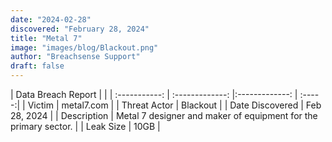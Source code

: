 ```yaml
---
date: "2024-02-28"
discovered: "February 28, 2024"
title: "Metal 7"
image: "images/blog/Blackout.png"
author: "Breachsense Support"
draft: false
---
```


| Data Breach Report           |              | 
| :-----------: | :-------------:     |:-------------:    | :-----:|
| Victim      | metal7.com      | 
| Threat Actor      | Blackout      | 
| Date Discovered      | Feb 28, 2024      | 
| Description      | Metal 7 designer and maker of equipment for the primary sector.      | 
| Leak Size      | 10GB      | 


